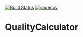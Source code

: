 [![Build Status](https://travis-ci.org/adebowski/QualityCalculator.svg?branch=master)](https://travis-ci.org/adebowski/QualityCalculator)
[![codecov](https://codecov.io/gh/jdajda/QualityCalculator/branch/master/graph/badge.svg)](https://codecov.io/gh/jdajda/QualityCalculator) 

# QualityCalculator

